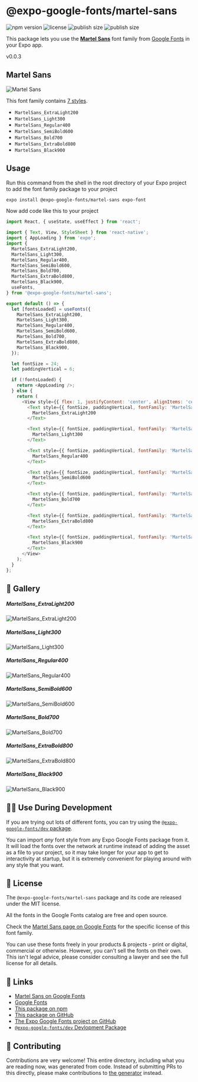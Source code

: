 # @expo-google-fonts/martel-sans

![npm version](https://flat.badgen.net/npm/v/@expo-google-fonts/martel-sans)
![license](https://flat.badgen.net/github/license/expo/google-fonts)
![publish size](https://flat.badgen.net/packagephobia/install/@expo-google-fonts/martel-sans)
![publish size](https://flat.badgen.net/packagephobia/publish/@expo-google-fonts/martel-sans)

This package lets you use the [**Martel Sans**](https://fonts.google.com/specimen/Martel+Sans) font family from [Google Fonts](https://fonts.google.com/) in your Expo app.

v0.0.3

## Martel Sans

![Martel Sans](./font-family.png)

This font family contains [7 styles](#-gallery).

- `MartelSans_ExtraLight200`
- `MartelSans_Light300`
- `MartelSans_Regular400`
- `MartelSans_SemiBold600`
- `MartelSans_Bold700`
- `MartelSans_ExtraBold800`
- `MartelSans_Black900`

## Usage

Run this command from the shell in the root directory of your Expo project to add the font family package to your project
```sh
expo install @expo-google-fonts/martel-sans expo-font
```

Now add code like this to your project
```js
import React, { useState, useEffect } from 'react';

import { Text, View, StyleSheet } from 'react-native';
import { AppLoading } from 'expo';
import {
  MartelSans_ExtraLight200,
  MartelSans_Light300,
  MartelSans_Regular400,
  MartelSans_SemiBold600,
  MartelSans_Bold700,
  MartelSans_ExtraBold800,
  MartelSans_Black900,
  useFonts,
} from '@expo-google-fonts/martel-sans';

export default () => {
  let [fontsLoaded] = useFonts({
    MartelSans_ExtraLight200,
    MartelSans_Light300,
    MartelSans_Regular400,
    MartelSans_SemiBold600,
    MartelSans_Bold700,
    MartelSans_ExtraBold800,
    MartelSans_Black900,
  });

  let fontSize = 24;
  let paddingVertical = 6;

  if (!fontsLoaded) {
    return <AppLoading />;
  } else {
    return (
      <View style={{ flex: 1, justifyContent: 'center', alignItems: 'center' }}>
        <Text style={{ fontSize, paddingVertical, fontFamily: 'MartelSans_ExtraLight200' }}>
          MartelSans_ExtraLight200
        </Text>

        <Text style={{ fontSize, paddingVertical, fontFamily: 'MartelSans_Light300' }}>
          MartelSans_Light300
        </Text>

        <Text style={{ fontSize, paddingVertical, fontFamily: 'MartelSans_Regular400' }}>
          MartelSans_Regular400
        </Text>

        <Text style={{ fontSize, paddingVertical, fontFamily: 'MartelSans_SemiBold600' }}>
          MartelSans_SemiBold600
        </Text>

        <Text style={{ fontSize, paddingVertical, fontFamily: 'MartelSans_Bold700' }}>
          MartelSans_Bold700
        </Text>

        <Text style={{ fontSize, paddingVertical, fontFamily: 'MartelSans_ExtraBold800' }}>
          MartelSans_ExtraBold800
        </Text>

        <Text style={{ fontSize, paddingVertical, fontFamily: 'MartelSans_Black900' }}>
          MartelSans_Black900
        </Text>
      </View>
    );
  }
};

```

## 🔡 Gallery

##### MartelSans_ExtraLight200
![MartelSans_ExtraLight200](./1fc958d478da9b8b19e77c989d4fb6dbbd2f412a15b122ba72a2b11ee450907f.ttf.png)

##### MartelSans_Light300
![MartelSans_Light300](./2115f8757576a27c80ccede4ba84e8febb53a0ec9f63840ab713b4d5e848f950.ttf.png)

##### MartelSans_Regular400
![MartelSans_Regular400](./f782be9e1cecfb4c75dd0bb7a8d88dce2794738a35bf5532079d99d4d529502d.ttf.png)

##### MartelSans_SemiBold600
![MartelSans_SemiBold600](./52f4a456d3927808cd2aa64f46cd6d63f7a938b904b289f66ab69c0db2e884a7.ttf.png)

##### MartelSans_Bold700
![MartelSans_Bold700](./fcf8c1bb73f62f8c3e86ed5126daf3eb4ee130c49e70f7ebdcaf27ae635bfc1b.ttf.png)

##### MartelSans_ExtraBold800
![MartelSans_ExtraBold800](./0860874935148b1b8ffd9705d6ccef02322d3972a1bf7a38e63a65cf542e6395.ttf.png)

##### MartelSans_Black900
![MartelSans_Black900](./9145c71bcab8472ba22b19f9e4e898639945be5fed13f10cd4d399fd5eac5a83.ttf.png)


## 👩‍💻 Use During Development

If you are trying out lots of different fonts, you can try using the [`@expo-google-fonts/dev` package](https://github.com/expo/google-fonts/tree/master/font-packages/dev#readme).

You can import *any* font style from any Expo Google Fonts package from it. It will load the fonts
over the network at runtime instead of adding the asset as a file to your project, so it may take longer
for your app to get to interactivity at startup, but it is extremely convenient
for playing around with any style that you want.

## 📖 License

The `@expo-google-fonts/martel-sans` package and its code are released under the MIT license.

All the fonts in the Google Fonts catalog are free and open source.

Check the [Martel Sans page on Google Fonts](https://fonts.google.com/specimen/Martel+Sans) for the specific license of this font family.

You can use these fonts freely in your products & projects - print or digital, commercial or otherwise. However, you can't sell the fonts on their own. This isn't legal advice, please consider consulting a lawyer and see the full license for all details.

## 🔗 Links

- [Martel Sans on Google Fonts](https://fonts.google.com/specimen/Martel+Sans)
- [Google Fonts](https://fonts.google.com/)
- [This package on npm](https://www.npmjs.com/package/@expo-google-fonts/martel-sans)
- [This package on GitHub](https://github.com/expo/google-fonts/tree/master/font-packages/martel-sans)
- [The Expo Google Fonts project on GitHub](https://github.com/expo/google-fonts)
- [`@expo-google-fonts/dev` Devlopment Package](https://github.com/expo/google-fonts/tree/master/font-packages/dev)


## 🤝 Contributing

Contributions are very welcome! This entire directory, including what you are reading now, was generated from code. Instead of submitting PRs to this directly, please make contributions to [the generator](https://github.com/expo/google-fonts/tree/master/packages/generator) instead.
